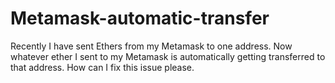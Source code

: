 # Metamask-automatic-transfer
Recently I have sent Ethers from my Metamask to one address. Now whatever ether I sent to my Metamask is automatically getting transferred to that address. How can I fix this issue please.
